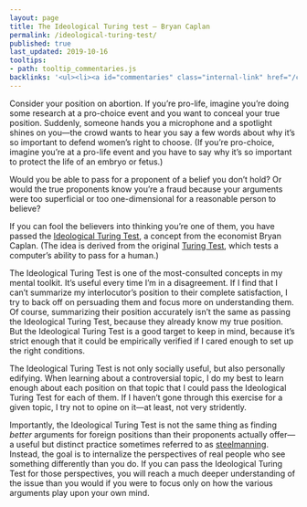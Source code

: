 ```yaml
---
layout: page
title: The Ideological Turing test — Bryan Caplan
permalink: /ideological-turing-test/
published: true
last_updated: 2019-10-16
tooltips: 
- path: tooltip_commentaries.js
backlinks: '<ul><li><a id="commentaries" class="internal-link" href="/commentaries/">Commentaries</a></li></ul>'
---
```


Consider your position on abortion. If you’re pro-life, imagine you’re doing some research at a pro-choice event and you want to conceal your true position. Suddenly, someone hands you a microphone and a spotlight shines on you—the crowd wants to hear you say a few words about why it’s so important to defend women’s right to choose. (If you’re pro-choice, imagine you’re at a pro-life event and you have to say why it’s so important to protect the life of an embryo or fetus.)

Would you be able to pass for a proponent of a belief you don’t hold? Or would the true proponents know you’re a fraud because your arguments were too superficial or too one-dimensional for a reasonable person to believe?

If you can fool the believers into thinking you’re one of them, you have passed the [Ideological Turing Test](https://www.econlib.org/archives/2011/06/the_ideological.html), a concept from the economist Bryan Caplan. (The idea is derived from the original [Turing Test](https://en.wikipedia.org/wiki/Turing_test), which tests a computer’s ability to pass for a human.)

The Ideological Turing Test is one of the most-consulted concepts in my mental toolkit. It’s useful every time I’m in a disagreement. If I find that I can’t summarize my interlocutor’s position to their complete satisfaction, I try to back off on persuading them and focus more on understanding them. Of course, summarizing their position accurately isn’t the same as passing the Ideological Turing Test, because they already know my true position. But the Ideological Turing Test is a good target to keep in mind, because it’s strict enough that it could be empirically verified if I cared enough to set up the right conditions.

The Ideological Turing Test is not only socially useful, but also personally edifying. When learning about a controversial topic, I do my best to learn enough about each position on that topic that I could pass the Ideological Turing Test for each of them. If I haven’t gone through this exercise for a given topic, I try not to opine on it—at least, not very stridently.

Importantly, the Ideological Turing Test is not the same thing as finding *better* arguments for foreign positions than their proponents actually offer—a useful but distinct practice sometimes referred to as [steelmanning](https://www.theatlantic.com/politics/archive/2017/06/the-highest-form-of-disagreement/531597/). Instead, the goal is to internalize the perspectives of real people who see something differently than you do. If you can pass the Ideological Turing Test for those perspectives, you will reach a much deeper understanding of the issue than you would if you were to focus only on how the various arguments play upon your own mind.